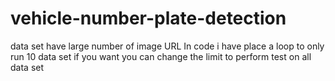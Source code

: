# vehicle-number-plate-detection
data set have large number of image URL
In code i have place a loop to only run 10 data set if you want you can change the limit to perform test on all data set
